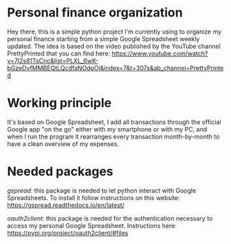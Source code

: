 # Personal finance organization
Hey there, this is a simple python project I'm currently using to organize my personal finance starting from a simple Google Spreadsheet weekly updated. The idea is based on the video published by the YouTube channel PrettyPrinted that you can find here: https://www.youtube.com/watch?v=7I2s81TsCnc&list=PLXL_6wK-bGzeDvfMMBEQtLQcdfaNOdpOj&index=7&t=307s&ab_channel=PrettyPrinted

# Working principle

It's based on Google Spreadsheet, I add all transactions through the official Google app "on the go" either with my smartphone or with my PC, and when I run the program it rearranges every transaction month-by-month to have a clean overview of my expenses.

# Needed packages
*gspread*: this package is needed to let python interact with Google Spreadsheets. To install it follow instructions on this website: https://gspread.readthedocs.io/en/latest/

*oauth2client*: this package is needed for the authentication necessary to access my personal Google Spreadsheet. Instructions here: https://pypi.org/project/oauth2client/#files
